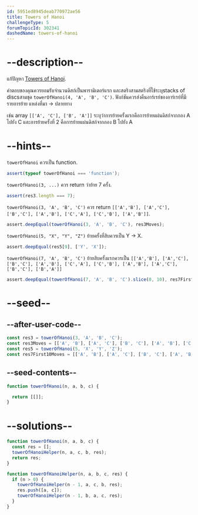 ```yaml
---
id: 5951ed8945deab770972ae56
title: Towers of Hanoi
challengeType: 5
forumTopicId: 302341
dashedName: towers-of-hanoi
---
```


# --description--

แก้ปัญหา [Towers of Hanoi](https://en.wikipedia.org/wiki/Towers_of_Hanoi "wp: Towers_of_Hanoi").

คำตอบของคุณควรยอมรับจำนวนดิสก์เป็นพารามิเตอร์แรก และสตริงสามสตริงที่ใช้ระบุstacks of discsสามชุด `towerOfHanoi(4, 'A', 'B', 'C')`. ฟังก์ชันควรส่งคืนอาร์เรย์ของอาร์เรย์ที่มีรายการย้าย แหล่งที่มา -> ปลายทาง

เช่น array `[['A', 'C'], ['B', 'A']]` ระบุว่าการย้ายครั้งแรกคือการย้ายแผ่นดิสก์จากกอง A ไปยัง C และการย้ายครั้งที่ 2 คือการย้ายแผ่นดิสก์จากกอง B ไปยัง A
<p></p>

# --hints--

`towerOfHanoi` ควรเป็น function.

```js
assert(typeof towerOfHanoi === 'function');
```

`towerOfHanoi(3, ...)` ควร return ว่าย้าย 7 ครั้ง.

```js
assert(res3.length === 7);
```

`towerOfHanoi(3, 'A', 'B', 'C')` ควร return `[['A','B'], ['A','C'], ['B','C'], ['A','B'], ['C','A'], ['C','B'], ['A','B']]`.

```js
assert.deepEqual(towerOfHanoi(3, 'A', 'B', 'C'), res3Moves);
```

`towerOfHanoi(5, "X", "Y", "Z")` ย้ายครั้งที่สิบควรเป็น Y -> X.

```js
assert.deepEqual(res5[9], ['Y', 'X']);
```

`towerOfHanoi(7, 'A', 'B', 'C')` ย้ายสิบครั้งแรกควรเป็น `[['A','B'], ['A','C'], ['B','C'], ['A','B'], ['C','A'], ['C','B'], ['A','B'], ['A','C'], ['B','C'], ['B','A']]`

```js
assert.deepEqual(towerOfHanoi(7, 'A', 'B', 'C').slice(0, 10), res7First10Moves);
```

# --seed--

## --after-user-code--

```js
const res3 = towerOfHanoi(3, 'A', 'B', 'C');
const res3Moves = [['A', 'B'], ['A', 'C'], ['B', 'C'], ['A', 'B'], ['C', 'A'], ['C', 'B'], ['A', 'B']];
const res5 = towerOfHanoi(5, 'X', 'Y', 'Z');
const res7First10Moves = [['A', 'B'], ['A', 'C'], ['B', 'C'], ['A', 'B'], ['C', 'A'], ['C', 'B'], ['A', 'B'], ['A', 'C'], ['B', 'C'], ['B', 'A']];
```

## --seed-contents--

```js
function towerOfHanoi(n, a, b, c) {

  return [[]];
}
```

# --solutions--

```js
function towerOfHanoi(n, a, b, c) {
  const res = [];
  towerOfHanoiHelper(n, a, c, b, res);
  return res;
}

function towerOfHanoiHelper(n, a, b, c, res) {
  if (n > 0) {
    towerOfHanoiHelper(n - 1, a, c, b, res);
    res.push([a, c]);
    towerOfHanoiHelper(n - 1, b, a, c, res);
  }
}
```
